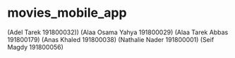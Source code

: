# movies_mobile_app


(Adel Tarek				        191800032))
(Alaa Osama Yahya          191800029)
(Alaa Tarek Abbas          191800179)
(Anas Khaled				        191800038)
(Nathalie Nader				    191800001)
(Seif Magdy				        191800056)


